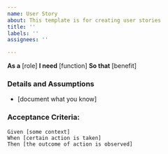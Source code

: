 ```yaml
---
name: User Story
about: This template is for creating user stories
title: ''
labels: ''
assignees: ''

---
```


**As a** [role]
**I need** [function]
**So that** [benefit]

### Details and Assumptions
* [document what you know]

### Acceptance Criteria:

```gherkin
Given [some context]
When [certain action is taken]
Then [the outcome of action is observed]
```
